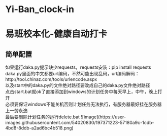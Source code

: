 # Yi-Ban_clock-in
<h1>易班校本化-健康自动打卡</h1>
<h2>简单配置</h2>
如果运行daka.py提示缺少requests，requests安装：pip install requests<br>
daka.py里面的中文都要url编码，不然可能出现乱码，url编码解码：http://tool.chinaz.com/tools/urlencode.aspx<br>
以及start中的daka.py的文件绝对路径要改成自己的daka.py文件绝对路径<br>
点击start.bat就ok了直接添加到windows的计划任务中每天早上，中午，晚上打开<br>
必须要保证windows不能关机否则计划任务无法执行，有服务器最好挂在服务器上一劳永逸<br>
最后要删除计划任务的运行delete.bat
![image](https://user-images.githubusercontent.com/54020830/197371223-57180a9c-1cdb-4bd8-8ddb-a2ad6bc4b518.png)
